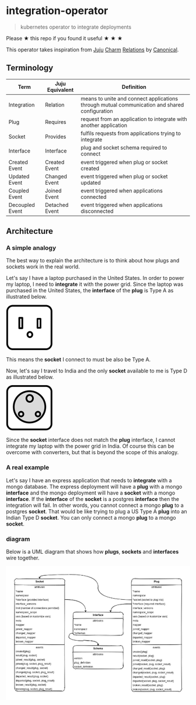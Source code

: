 # integration-operator

> kubernetes operator to integrate deployments

Please ★ this repo if you found it useful ★ ★ ★

This operator takes inspiration from [Juju](https://juju.is) [Charm](https://juju.is/docs/sdk)
[Relations](https://juju.is/docs/sdk/relations) by [Canonical](https://canonical.com).

## Terminology

| Term            | Juju Equivalent | Definition                                                                                    |
| --------------- | --------------- | --------------------------------------------------------------------------------------------- |
| Integration     | Relation        | means to unite and connect applications through mutual communication and shared configuration |
| Plug            | Requires        | request from an application to integrate with another application                             |
| Socket          | Provides        | fulfils requests from applications trying to integrate                                        |
| Interface       | Interface       | plug and socket schema required to connect                                                    |
| Created Event   | Created Event   | event triggered when plug or socket created                                                   |
| Updated Event   | Changed Event   | event triggered when plug or socket updated                                                   |
| Coupled Event   | Joined Event    | event triggered when applications connected                                                   |
| Decoupled Event | Detached Event  | event triggered when applications disconnected                                                |

## Architecture

### A simple analogy

The best way to explain the architecture is to think about how plugs and sockets work in the real world.

Let's say I have a laptop purchased in the United States. In order to power my laptop, I need to **integrate** it with the power grid.
Since the laptop was purchased in the United States, the **interface** of the **plug** is Type A as illustrated below.

![Type A](images/typea.png)

This means the **socket** I connect to must be also be Type A.

Now, let's say I travel to India and the only **socket** available to me is Type D as illustrated below.

![Type D](images/typed.png)

Since the **socket** interface does not match the **plug** interface, I cannot integrate my laptop with the power grid in India. Of course
this can be overcome with converters, but that is beyond the scope of this analogy.

### A real example

Let's say I have an express application that needs to **integrate** with a mongo database. The express deployment will have a **plug** with
a mongo **interface** and the mongo deployment will have a **socket** with a mongo **interface**. If the **interface** of the **socket** is
a postgres **interface** then the integration will fail. In other words, you cannot connect a mongo **plug** to a postgres **socket**. That
would be like trying to plug a US Type A **plug** into an Indian Type D **socket**. You can only connect a mongo **plug** to a mongo **socket**.

### diagram

Below is a UML diagram that shows how **plugs**, **sockets** and **interfaces** wire together.

![UML Diagram](images/architecture-diagram.jpg)
